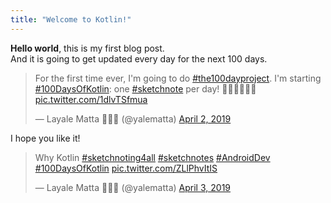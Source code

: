 ```yaml
---
title: "Welcome to Kotlin!"
---
```


**Hello world**, this is my first blog post. <br/>
And it is going to get updated every day for the next 100 days.

<blockquote class="twitter-tweet" data-lang="en"><p lang="en" dir="ltr">For the first time ever, I&#39;m going to do <a href="https://twitter.com/hashtag/the100dayproject?src=hash&amp;ref_src=twsrc%5Etfw">#the100dayproject</a>. I&#39;m starting <a href="https://twitter.com/hashtag/100DaysOfKotlin?src=hash&amp;ref_src=twsrc%5Etfw">#100DaysOfKotlin</a>: one <a href="https://twitter.com/hashtag/sketchnote?src=hash&amp;ref_src=twsrc%5Etfw">#sketchnote</a> per day! 👩🏻‍💻💁🏻‍♀️ <a href="https://t.co/1dlvTSfmua">pic.twitter.com/1dlvTSfmua</a></p>&mdash; Layale Matta 👩🏻‍💻 (@yalematta) <a href="https://twitter.com/yalematta/status/1113187343517745152?ref_src=twsrc%5Etfw">April 2, 2019</a></blockquote> <script async src="https://platform.twitter.com/widgets.js" charset="utf-8"></script> 


I hope you like it!

<blockquote class="twitter-tweet" data-lang="en"><p lang="en" dir="ltr">Why Kotlin <a href="https://twitter.com/hashtag/sketchnoting4all?src=hash&amp;ref_src=twsrc%5Etfw">#sketchnoting4all</a> <a href="https://twitter.com/hashtag/sketchnotes?src=hash&amp;ref_src=twsrc%5Etfw">#sketchnotes</a> <a href="https://twitter.com/hashtag/AndroidDev?src=hash&amp;ref_src=twsrc%5Etfw">#AndroidDev</a> <a href="https://twitter.com/hashtag/100DaysOfKotlin?src=hash&amp;ref_src=twsrc%5Etfw">#100DaysOfKotlin</a> <a href="https://t.co/ZLlPhvItIS">pic.twitter.com/ZLlPhvItIS</a></p>&mdash; Layale Matta 👩🏻‍💻 (@yalematta) <a href="https://twitter.com/yalematta/status/1113564526128128000?ref_src=twsrc%5Etfw">April 3, 2019</a></blockquote> <script async src="https://platform.twitter.com/widgets.js" charset="utf-8"></script> 

